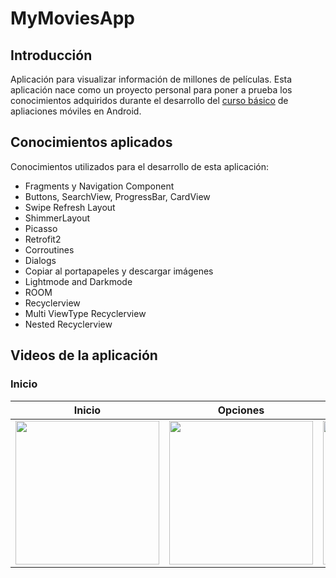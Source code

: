 # MyMoviesApp

## Introducción

Aplicación para visualizar información de millones de películas. Esta aplicación nace como un proyecto personal para poner a prueba los conocimientos adquiridos durante el desarrollo del <a href="https://github.com/RufenDev/CursoBasico" target="_blank">curso básico</a> de apliaciones móviles en Android.  

## Conocimientos aplicados

Conocimientos utilizados para el desarrollo de esta aplicación:

 - Fragments y Navigation Component
 - Buttons, SearchView, ProgressBar, CardView
 - Swipe Refresh Layout
 - ShimmerLayout
 - Picasso
 - Retrofit2
 - Corroutines
 - Dialogs
 - Copiar al portapapeles y descargar imágenes
 - Lightmode and Darkmode
 - ROOM
 - Recyclerview
 - Multi ViewType Recyclerview
 - Nested Recyclerview

## Videos de la aplicación

### Inicio

| Inicio | Opciones | Descargar portada |
| :----: | :------: | :-------------: |
| <img align="center" width="230px" src="https://github.com/RufenDev/MyMoviesApp/assets/147002806/5f798824-dc0d-4614-9cd8-c010420ed413"/> | <img align="center" width="230px" src="https://github.com/RufenDev/MyMoviesApp/assets/147002806/5f798824-dc0d-4614-9cd8-c010420ed413"/> | <img align="center" width="230px" src="https://github.com/RufenDev/MyMoviesApp/assets/147002806/5f798824-dc0d-4614-9cd8-c010420ed413"/> |





<!--
  <img align="center" width="200px" src=""/>
-->

